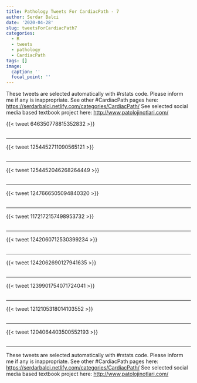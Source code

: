 ```yaml
---
title: Pathology Tweets For CardiacPath - 7
author: Serdar Balci
date: '2020-04-28'
slug: tweetsForCardiacPath7
categories:
  - R
  - tweets
  - pathology
  - CardiacPath
tags: []
image:
  caption: ''
  focal_point: ''
---
```



These tweets are selected automatically with #rstats code. Please inform me if any is inappropriate.
See other #CardiacPath pages here: https://serdarbalci.netlify.com/categories/CardiacPath/ 
See selected social media based textbook project here: http://www.patolojinotlari.com/

{{< tweet 646350778815352832 >}}
<br>
<br>
<hr>
{{< tweet 1254452711090565121 >}}
<br>
<br>
<hr>
{{< tweet 1254452046268264449 >}}
<br>
<br>
<hr>
{{< tweet 1247666505094840320 >}}
<br>
<br>
<hr>
{{< tweet 1172172157498953732 >}}
<br>
<br>
<hr>
{{< tweet 1242060712530399234 >}}
<br>
<br>
<hr>
{{< tweet 1242062690127941635 >}}
<br>
<br>
<hr>
{{< tweet 1239901754071724041 >}}
<br>
<br>
<hr>
{{< tweet 1212105318014103552 >}}
<br>
<br>
<hr>
{{< tweet 1204064403500552193 >}}
<br>
<br>
<hr>


These tweets are selected automatically with #rstats code. Please inform me if any is inappropriate.
See other #CardiacPath pages here: https://serdarbalci.netlify.com/categories/CardiacPath/ 
See selected social media based textbook project here: http://www.patolojinotlari.com/
